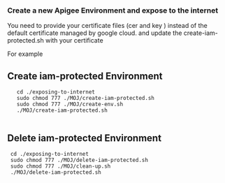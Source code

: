 ### Create a new Apigee Environment and expose to the internet

You need to provide your certificate files (cer and key ) instead of the default certificate managed by google cloud.
and update the create-iam-protected.sh with your certificate 

For example

## Create iam-protected Environment


 ```
 	cd ./exposing-to-internet
 	sudo chmod 777 ./MOJ/create-iam-protected.sh
 	sudo chmod 777 ./MOJ/create-env.sh
  	./MOJ/create-iam-protected.sh
  
  ```
  
  
## Delete iam-protected Environment

 ```
  cd ./exposing-to-internet
  sudo chmod 777 ./MOJ/delete-iam-protected.sh
  sudo chmod 777 ./MOJ/clean-up.sh
  ./MOJ/delete-iam-protected.sh
  
 ```
